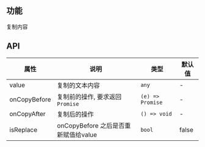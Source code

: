 ## 功能
复制内容

## API
属性 | 说明 | 类型 | 默认值
---|---|---|---
value | 复制的文本内容 | `any` | -
onCopyBefore | 复制前的操作, 要求返回`Promise` | `(e) => Promise` | -
onCopyAfter | 复制后的操作 | `() => void` | -
isReplace | onCopyBefore 之后是否重新赋值给value | `bool` | false

